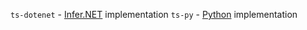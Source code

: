 `ts-dotenet` - [Infer.NET](https://dotnet.github.io/infer/) implementation
`ts-py` - [Python](https://trueskill.org/) implementation